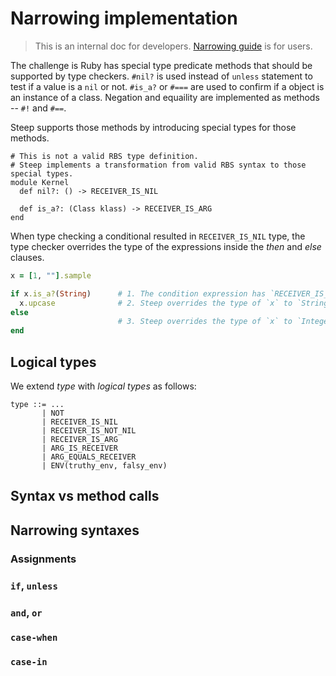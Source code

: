 # Narrowing implementation

> This is an internal doc for developers. [Narrowing guide](../guides/narrowing/narrowing.md) is for users.

The challenge is Ruby has special type predicate methods that should be supported by type checkers.
`#nil?` is used instead of `unless` statement to test if a value is a `nil` or not.
`#is_a?` or `#===` are used to confirm if a object is an instance of a class.
Negation and equaility are implemented as methods -- `#!` and `#==`.

Steep supports those methods by introducing special types for those methods.

```rbs
# This is not a valid RBS type definition.
# Steep implements a transformation from valid RBS syntax to those special types.
module Kernel
  def nil?: () -> RECEIVER_IS_NIL

  def is_a?: (Class klass) -> RECEIVER_IS_ARG
end
```

When type checking a conditional resulted in `RECEIVER_IS_NIL` type, the type checker overrides the type of the expressions inside the *then* and *else* clauses.

```ruby
x = [1, ""].sample

if x.is_a?(String)      # 1. The condition expression has `RECEIVER_IS_NIL`
  x.upcase              # 2. Steep overrides the type of `x` to `String` in *then* clause
else
                        # 3. Steep overrides the type of `x` to `Integer?` in *else* clause
end
```

## Logical types

We extend *type* with *logical types* as follows:

```
type ::= ...
       | NOT
       | RECEIVER_IS_NIL
       | RECEIVER_IS_NOT_NIL
       | RECEIVER_IS_ARG
       | ARG_IS_RECEIVER
       | ARG_EQUALS_RECEIVER
       | ENV(truthy_env, falsy_env)
```

## Syntax vs method calls


## Narrowing syntaxes

### Assignments

### `if`, `unless`

### `and`, `or`

### `case-when`

### `case-in`
